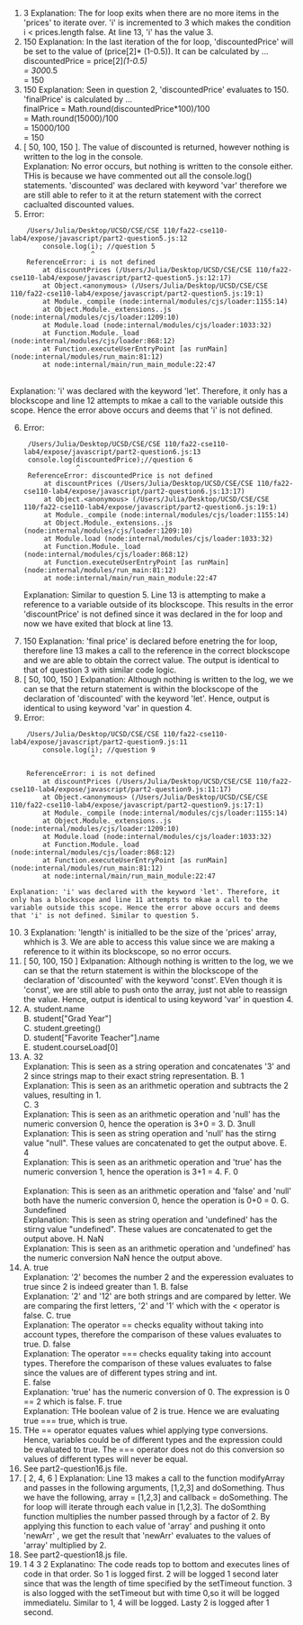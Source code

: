 1. 3 
   Explanation: The for loop exits when there are no more items in the 'prices' to iterate over. 'i' is incremented to 3 which makes the condition i < prices.length false. At line 13, 'i' has the value 3. 
2. 150 
   Explanation: In the last iteration of the for loop, 'discountedPrice' will be set to the value of (price[2]* (1-0.5)). It can be calculated by ... <br>
   discountedPrice = price[2]*(1-0.5) <br>
                    = 300*0.5<br>
                    = 150<br>
3. 150
   Explanation: Seen in question 2, 'discountedPrice' evaluates to 150. 'finalPrice' is calculated by ...<br>
    finalPrice = Math.round(discountedPrice*100)/100<br>
               = Math.round(15000)/100<br>
               = 15000/100<br>
               = 150<br>
4. [ 50, 100, 150 ]. The value of discounted is returned, however nothing is written to the log in the console. <br>
    Explanation: No error occurs, but nothing is written to the console either. THis is because we have commented out all the console.log() statements. 'discounted' was declared with keyword 'var' therefore we are still able to refer to it at the return statement with the correct caclualted discounted values.  
5. Error: <br>
```
    /Users/Julia/Desktop/UCSD/CSE/CSE 110/fa22-cse110-lab4/expose/javascript/part2-question5.js:12
        console.log(i); //question 5
                    ^
    ReferenceError: i is not defined
        at discountPrices (/Users/Julia/Desktop/UCSD/CSE/CSE 110/fa22-cse110-lab4/expose/javascript/part2-question5.js:12:17)
        at Object.<anonymous> (/Users/Julia/Desktop/UCSD/CSE/CSE 110/fa22-cse110-lab4/expose/javascript/part2-question5.js:19:1)
        at Module._compile (node:internal/modules/cjs/loader:1155:14)
        at Object.Module._extensions..js (node:internal/modules/cjs/loader:1209:10)
        at Module.load (node:internal/modules/cjs/loader:1033:32)
        at Function.Module._load (node:internal/modules/cjs/loader:868:12)
        at Function.executeUserEntryPoint [as runMain] (node:internal/modules/run_main:81:12)
        at node:internal/main/run_main_module:22:47
```  
<br>
    Explanation: 'i' was declared with the keyword 'let'. Therefore, it only has a blockscope and line 12 attempts to mkae a call to the variable outside this scope. Hence the error above occurs and deems that 'i' is not defined. 

6. Error: <br>
   ```
    /Users/Julia/Desktop/UCSD/CSE/CSE 110/fa22-cse110-lab4/expose/javascript/part2-question6.js:13
    console.log(discountedPrice);//question 6
                ^
    ReferenceError: discountedPrice is not defined
        at discountPrices (/Users/Julia/Desktop/UCSD/CSE/CSE 110/fa22-cse110-lab4/expose/javascript/part2-question6.js:13:17)
        at Object.<anonymous> (/Users/Julia/Desktop/UCSD/CSE/CSE 110/fa22-cse110-lab4/expose/javascript/part2-question6.js:19:1)
        at Module._compile (node:internal/modules/cjs/loader:1155:14)
        at Object.Module._extensions..js (node:internal/modules/cjs/loader:1209:10)
        at Module.load (node:internal/modules/cjs/loader:1033:32)
        at Function.Module._load (node:internal/modules/cjs/loader:868:12)
        at Function.executeUserEntryPoint [as runMain] (node:internal/modules/run_main:81:12)
        at node:internal/main/run_main_module:22:47
    ```
    Explanation: Similar to question 5. Line 13 is attempting to make a reference to a variable outside of its blockscope. This results in the error 'discountPrice' is not defined since it was declared in the for loop and now we have exited that block at line 13. 
<!-- same as question 3 with some difference, is it okay to refer to that answer or should I write out the whole logic-->
7. 150
    Explanation: 'final price' is declared before enetring the for loop, therefore line 13 makes a call to the reference in the correct blockscope and we are able to obtain the correct value. The output is identical to that of question 3 with similar code logic.
8. [ 50, 100, 150 ]
    Exlpanation: Although nothing is written to the log, we we can se that the return statement is within the blockscope of the declaration of 'discounted' with the keyword 'let'. Hence, output is identical to using keyword 'var' in question 4. 
9. Error: <br>
```
    /Users/Julia/Desktop/UCSD/CSE/CSE 110/fa22-cse110-lab4/expose/javascript/part2-question9.js:11
        console.log(i); //question 9
                    ^

    ReferenceError: i is not defined
        at discountPrices (/Users/Julia/Desktop/UCSD/CSE/CSE 110/fa22-cse110-lab4/expose/javascript/part2-question9.js:11:17)
        at Object.<anonymous> (/Users/Julia/Desktop/UCSD/CSE/CSE 110/fa22-cse110-lab4/expose/javascript/part2-question9.js:17:1)
        at Module._compile (node:internal/modules/cjs/loader:1155:14)
        at Object.Module._extensions..js (node:internal/modules/cjs/loader:1209:10)
        at Module.load (node:internal/modules/cjs/loader:1033:32)
        at Function.Module._load (node:internal/modules/cjs/loader:868:12)
        at Function.executeUserEntryPoint [as runMain] (node:internal/modules/run_main:81:12)
        at node:internal/main/run_main_module:22:47
```
    Explanation: 'i' was declared with the keyword 'let'. Therefore, it only has a blockscope and line 11 attempts to mkae a call to the variable outside this scope. Hence the error above occurs and deems that 'i' is not defined. Similar to question 5.  
10. 3
    Explanation: 'length' is initialled to be the size of the 'prices' array, whhich is 3. We are able to access this value since we are making a reference to it within its blockscope, so no error occurs. 
11. [ 50, 100, 150 ]
    Exlpanation: Although nothing is written to the log, we we can se that the return statement is within the blockscope of the declaration of 'discounted' with the keyword 'const'. EVen though it is 'const', we are still able to push onto the array, just not able to reassign the value. Hence, output is identical to using keyword 'var' in question 4. 
12. <!-- output is undefined, check with TA !-->
    A. student.name<br>
    B. student["Grad Year"]<br>
    C. student.greeting()<br>
    D. student["Favorite Teacher"].name<br>
    E. student.courseLoad[0]<br>
13. 
    A. 32<br>
        Explanation: This is seen as a string operation and concatenates '3' and 2 since strings map to their exact string representation.
    B. 1<br>
        Explanation: This is seen as an arithmetic operation and subtracts the 2 values, resulting in 1.  
    C. 3<br>
        Explanation: This is seen as an arithmetic operation and 'null' has the numeric conversion 0, hence the operation is 3+0 = 3.
    D. 3null<br>
        Explanation: This is seen as string  operation and 'null' has the stirng value "null". These values are concatenated to get the output above. 
    E. 4<br>
        Explanation: This is seen as an arithmetic operation and 'true' has the numeric conversion 1, hence the operation is 3+1 = 4.
    F. 0<br>   
        Explanation: This is seen as an arithmetic operation and 'false' and 'null' both have the numeric conversion 0, hence the operation is 0+0 = 0.
    G. 3undefined<br>
        Explanation: This is seen as string  operation and 'undefined' has the stirng value "undefined". These values are concatenated to get the output above. 
    H. NaN<br>
        Explanation: This is seen as an arithmetic operation and 'undefined' has the numeric conversion NaN hence the output above.
14. 
    A. true<br>
        Explanation: '2' becomes the number 2 and the experession evaluates to true since 2 is indeed greater than 1. 
    B. false<br>
        Explanation: '2' and '12' are both strings and are compared by letter. We are comparing the first letters, '2' and '1' which with the < operator is false. 
    C. true<br>
        Explanation: The operator == checks equality without taking into account types, therefore the comparison of these values evaluates to true. 
    D. false<br>
        Explanation: The operator === checks equality taking into account types. Therefore the comparison of these values evaluates to false since the values are of different types string and int.  
    E. false<br>
        Explanation: 'true' has the numeric conversion of 0. The expression is 0 == 2 which is false. 
    <!-- check again-->
    F. true<br>
        Explanation: THe boolean value of 2 is  true. Hence we are evaluating true === true, which is true. 
15. THe == operator equates values whiel applying type conversions. Hence, variables could be of different types and the expression could be evaluated to true. The === operator does not do this conversion so values of different types will never be equal. 
16.  See part2-question16.js file. 
17. [ 2, 4, 6 ]
    Explanation: Line 13 makes a call to the function modifyArray and passes in the following arguments, [1,2,3] and doSomething.
    Thus we have the following, array = [1,2,3] and callback = doSomething. The for loop will iterate through each value in [1,2,3]. The doSomthing function multiplies the number passed through by a factor of 2. By applying this function to each value of 'array' and pushing it onto 'newArr' , we get the result that 'newArr' evaluates to the values of 'array' multiplied by 2. 
18.  See part2-question18.js file. 
19. 1
    4
    3
    2
    Explanatino: The code reads top to bottom and executes lines of code in that order. So 1 is logged first. 2 will be logged 1 second later since that was the length of time specified by the setTimeout function. 3 is also logged with the setTimeout but with time 0,so it will be logged immediatelu. Similar to 1, 4 will be logged. Lasty 2 is logged after 1 second. 



